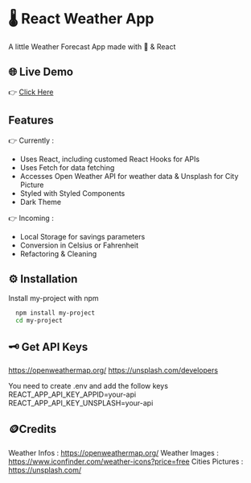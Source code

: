 
# 🌡️ React Weather App

A little Weather Forecast App made with 💖 & React


## 🌐 Live Demo
 👉 [Click Here](https://react-weather-app-brnls.vercel.app/)

## Features
👉 Currently :
* Uses React, including customed React Hooks for APIs
* Uses Fetch for data fetching
* Accesses Open Weather API for weather data & Unsplash for City Picture
* Styled with Styled Components
* Dark Theme 

👉 Incoming :
* Local Storage for savings parameters 
* Conversion in Celsius or Fahrenheit
* Refactoring & Cleaning


## ⚙️ Installation

Install my-project with npm

```bash
  npm install my-project
  cd my-project
```
    
## 🗝️ Get API Keys
https://openweathermap.org/
https://unsplash.com/developers

You need to create .env and add the follow keys
REACT_APP_API_KEY_APPID=your-api
REACT_APP_API_KEY_UNSPLASH=your-api
## 🪙Credits
Weather Infos : https://openweathermap.org/
Weather Images : https://www.iconfinder.com/weather-icons?price=free
Cities Pictures : https://unsplash.com/

